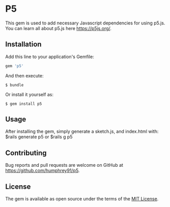 # P5

This gem is used to add necessary Javascript dependencies for using p5.js. You can learn all about p5.js here https://p5js.org/.

## Installation

Add this line to your application's Gemfile:

```ruby
gem 'p5'
```

And then execute:

    $ bundle

Or install it yourself as:

    $ gem install p5

## Usage

After installing the gem, simply generate a sketch.js, and index.html with:
$rails generate p5
or
$rails g p5


## Contributing

Bug reports and pull requests are welcome on GitHub at https://github.com/humphrey91/p5.

## License

The gem is available as open source under the terms of the [MIT License](http://opensource.org/licenses/MIT).
